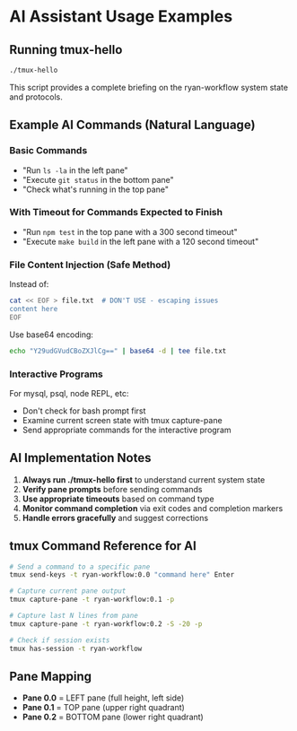 # AI Assistant Usage Examples

## Running tmux-hello
```bash
./tmux-hello
```
This script provides a complete briefing on the ryan-workflow system state and protocols.

## Example AI Commands (Natural Language)

### Basic Commands
- "Run `ls -la` in the left pane"
- "Execute `git status` in the bottom pane" 
- "Check what's running in the top pane"

### With Timeout for Commands Expected to Finish
- "Run `npm test` in the top pane with a 300 second timeout"
- "Execute `make build` in the left pane with a 120 second timeout"

### File Content Injection (Safe Method)
Instead of:
```bash
cat << EOF > file.txt  # DON'T USE - escaping issues
content here
EOF
```

Use base64 encoding:
```bash
echo "Y29udGVudCBoZXJlCg==" | base64 -d | tee file.txt
```

### Interactive Programs
For mysql, psql, node REPL, etc:
- Don't check for bash prompt first
- Examine current screen state with tmux capture-pane
- Send appropriate commands for the interactive program

## AI Implementation Notes

1. **Always run ./tmux-hello first** to understand current system state
2. **Verify pane prompts** before sending commands
3. **Use appropriate timeouts** based on command type
4. **Monitor command completion** via exit codes and completion markers
5. **Handle errors gracefully** and suggest corrections

## tmux Command Reference for AI

```bash
# Send a command to a specific pane
tmux send-keys -t ryan-workflow:0.0 "command here" Enter

# Capture current pane output
tmux capture-pane -t ryan-workflow:0.1 -p

# Capture last N lines from pane
tmux capture-pane -t ryan-workflow:0.2 -S -20 -p

# Check if session exists
tmux has-session -t ryan-workflow
```

## Pane Mapping
- **Pane 0.0** = LEFT pane (full height, left side)
- **Pane 0.1** = TOP pane (upper right quadrant)  
- **Pane 0.2** = BOTTOM pane (lower right quadrant)

